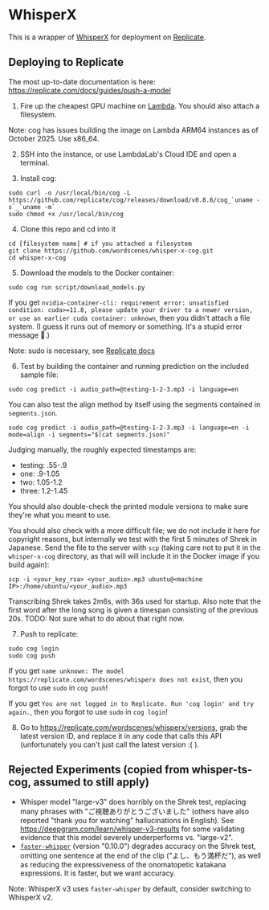 # WhisperX

This is a wrapper of [WhisperX](https://github.com/m-bain/whisperX) for deployment on [Replicate](https://replicate.com).

## Deploying to Replicate

The most up-to-date documentation is here: https://replicate.com/docs/guides/push-a-model

1) Fire up the cheapest GPU machine on [Lambda](https://cloud.lambda.ai/instances). You should also attach a filesystem.

Note: cog has issues building the image on Lambda ARM64 instances as of October 2025. Use x86_64.

2) SSH into the instance, or use LambdaLab's Cloud IDE and open a terminal.

3) Install cog:

```shell
sudo curl -o /usr/local/bin/cog -L https://github.com/replicate/cog/releases/download/v0.8.6/cog_`uname -s`_`uname -m`
sudo chmod +x /usr/local/bin/cog
```

4) Clone this repo and cd into it

```shell
cd [filesystem name] # if you attached a filesystem
git clone https://github.com/wordscenes/whisper-x-cog.git
cd whisper-x-cog
```

5) Download the models to the Docker container:
```shell
sudo cog run script/download_models.py
```

If you get `nvidia-container-cli: requirement error: unsatisfied condition: cuda>=11.8, please update your driver to a newer version, or use an earlier cuda container: unknown`, then you didn't attach a file system. (I guess it runs out of memory or something. It's a stupid error message 🤷.)

Note: sudo is necessary, see [Replicate docs](https://replicate.com/docs/guides/build/get-a-gpu-on-lambda-labs#run-an-existing-model)

6) Test by building the container and running prediction on the included sample file:

```shell
sudo cog predict -i audio_path=@testing-1-2-3.mp3 -i language=en
```

You can also test the align method by itself using the segments contained in `segments.json`.

```shell
sudo cog predict -i audio_path=@testing-1-2-3.mp3 -i language=en -i mode=align -i segments="$(cat segments.json)"
```

Judging manually, the roughly expected timestamps are:

* testing: .55-.9
* one: .9-1.05
* two: 1.05-1.2
* three: 1.2-1.45

You should also double-check the printed module versions to make sure they're what you meant to use.

You should also check with a more difficult file; we do not include it here for copyright reasons, but internally we test with the first 5 minutes of Shrek in Japanese. Send the file to the server with `scp` (taking care not to put it in the `whisper-x-cog` directory, as that will will include it in the Docker image if you build again):

    scp -i <your_key_rsa> <your_audio>.mp3 ubuntu@<machine IP>:/home/ubuntu/<your_audio>.mp3

Transcribing Shrek takes 2m6s, with 36s used for startup. Also note that the first word after the long song is given a timespan consisting of the previous 20s. TODO: Not sure what to do about that right now.

7) Push to replicate:
```shell
sudo cog login
sudo cog push
```

If you get `name unknown: The model https://replicate.com/wordscenes/whisperx does not exist`, then you forgot to use `sudo` in `cog push`!

If you get `You are not logged in to Replicate. Run 'cog login' and try again.`, then you forgot to use `sudo` in `cog login`!

8) Go to https://replicate.com/wordscenes/whisperx/versions, grab the latest version ID, and replace it in any code that calls this API (unfortunately you can't just call the latest version :( ).

## Rejected Experiments (copied from whisper-ts-cog, assumed to still apply)

* Whisper model "large-v3" does horribly on the Shrek test, replacing many phrases with "ご視聴ありがとうございました" (others have also reported "thank you for watching" hallucinations in English). See https://deepgram.com/learn/whisper-v3-results for some validating evidence that this model severely underperforms vs. "large-v2".
* [`faster-whisper`](https://github.com/SYSTRAN/faster-whisper) (version "0.10.0") degrades accuracy on the Shrek test, omitting one sentence at the end of the clip ("よし、もう満杯だ"), as well as reducing the expressiveness of the onomatopetic katakana expressions. It is faster, but we want accuracy.

Note: WhisperX v3 uses `faster-whisper` by default, consider switching to WhisperX v2.
